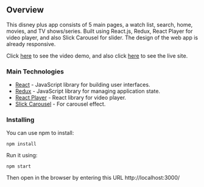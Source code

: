 ## Overview

This disney plus app consists of 5 main pages, a watch list, search, home, movies, and TV shows/series. Built using React.js, Redux, React Player for video player, and also Slick Carousel for slider. The design of the web app is already responsive.

Click [here](https://drive.google.com/drive/folders/1urOHHEVzknXvyDYR3_gB2dqDY2qumDKY?usp=sharing) to see the video demo, and also click [here](https://silver-kashata-8be11d.netlify.app/) to see the live site.


### Main Technologies

* [React](https://react.dev/) - JavaScript library for building user interfaces.
* [Redux](https://redux.js.org/) - JavaScript library for managing application state.
* [React Player](https://www.npmjs.com/package/react-player) - React library for video player.
* [Slick Carousel](https://www.npmjs.com/package/slick-carousel) - For carousel effect.


### Installing

You can use npm to install:

```
npm install
```

Run it using:

```
npm start
```
Then open in the browser by entering this URL http://localhost:3000/
